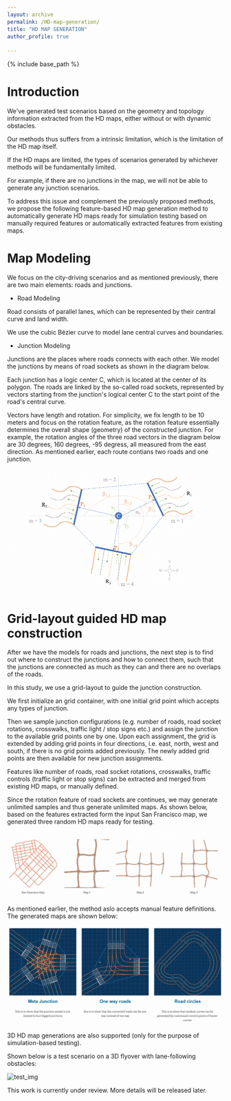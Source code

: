 ```yaml
---
layout: archive
permalink: /HD-map-generation/
title: "HD MAP GENERATION"
author_profile: true

---
```



{% include base_path %}

Introduction
======

We've generated test scenarios based on the geometry and topology information extracted from the HD maps, either without or with dynamic obstacles. 

Our methods thus suffers from a intrinsic limitation, which is the limitation of the HD map itself. 

If the HD maps are limited, the types of scenarios generated by whichever methods will be fundamentally limited.

For example, if there are no junctions in the map, we will not be able to generate any junction scenarios.

To address this issue and complement the previously proposed methods, we propose the following feature-based HD map generation method to automatically generate HD maps ready for simulation testing based on manually required features or automatically extracted features from existing maps. 

Map Modeling
======

We focus on the city-driving scenarios and as mentioned previously, there are two main elements: roads and junctions. 

* Road Modeling

Road consists of parallel lanes, which can be represented by their central curve and land width. 

We use the cubic Bézier curve to model lane central curves and boundaries. 

* Junction Modeling

Junctions are the places where roads connects with each other.  We model the junctions by means of road sockets as shown in the diagram below.

Each junction has a logic center C, which is located at the center of its polygon.  The roads are linked by the so-called road sockets, represented by vectors starting from the junction's logical center C to the start point of the road's central curve. 

Vectors have length and rotation. For simplicity, we fix length to be 10 meters and focus on the rotation feature, as the rotation feature essentially determines the overall shape (geometry) of the constructed junction.  For example, the rotation angles of the three road vectors in the diagram below are 30 degrees, 160 degrees, -95 degress, all measured from the east direction. 
As mentioned earlier, each route contians two roads and one junction. 

![test_img](../images/HDtupian01.png)

Grid-layout guided HD map construction
======

After we have the models for roads and junctions, the next step is to find out where to construct the junctions and how to connect them, such that the junctions are connected as much as they can and there are no overlaps of the roads. 

In this study, we use a grid-layout to guide the junction construction. 

We first initialize an grid container, with one initial grid point which accepts any types of junction.

Then we sample junction configurations (e.g. number of roads, road socket rotations, crosswalks, traffic light / stop signs etc.) and assign the junction to the available grid points one by one. Upon each assignment, the grid is extended by adding grid points in four directions, i.e. east, north, west and south, if there is no grid points added previously. The newly added grid points are then available for new junction assignments. 

Features like number of roads, road socket rotations, crosswalks, traffic controls (traffic light or stop signs) can be extracted and merged from existing HD maps, or manually defined. 

Since the rotation feature of road sockets are continues, we may generate unlimited samples and thus generate unlimited maps. As shown below, based on the features extracted form the input San Francisco map, we generated three random HD maps ready for testing. 

![test_img](../images/HDtupian02.png)

As mentioned earlier, the method aslo accepts manual feature definitions. The generated maps are shown below:

![test_img](../images/HDtupian03.png)

3D HD map generations are also supported (only for the purpose of simulation-based testing). 

Shown below is a test scenario on a 3D flyover with lane-following obstacles:

![test_img](../images/HDdongtu01.GIF)

This work is currently under review. More details will be released later.

